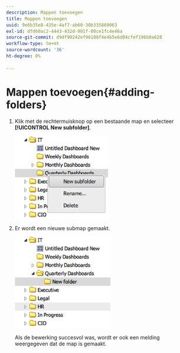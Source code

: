 ```yaml
---
description: Mappen toevoegen
title: Mappen toevoegen
uuid: 9e6b35e8-435e-4af7-ab60-30b335869063
exl-id: dfd60ac2-4443-432d-901f-00ce1fc4e46a
source-git-commit: d9df90242ef96188f4e4b5e6d04cfef196b0a628
workflow-type: tm+mt
source-wordcount: '36'
ht-degree: 0%

---
```


# Mappen toevoegen{#adding-folders}

1. Klik met de rechtermuisknop op een bestaande map en selecteer **[!UICONTROL New subfolder]**.

   ![](assets/new_subfolder_1.png)

1. Er wordt een nieuwe submap gemaakt.

   ![](assets/new_subfolder_2.png)

   Als de bewerking succesvol was, wordt er ook een melding weergegeven dat de map is gemaakt.
